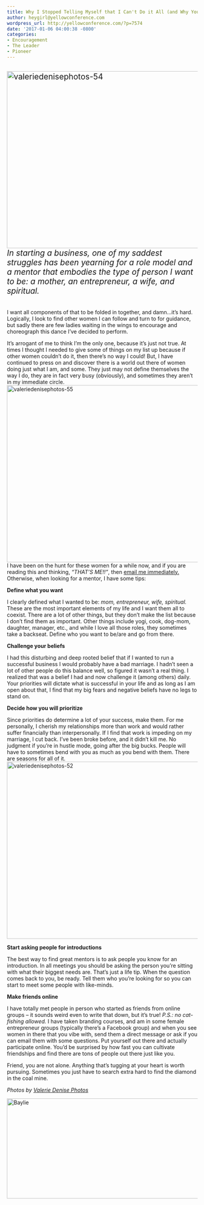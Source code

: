 ```yaml
---
title: Why I Stopped Telling Myself that I Can't Do it All (and Why You Should Too)
author: heygirl@yellowconference.com
wordpress_url: http://yellowconference.com/?p=7574
date: '2017-01-06 04:00:38 -0800'
categories:
- Encouragement
- The Leader
- Pioneer
---
```

<h2><span style="font-weight: 400;"><a href="http://yellowconference.com/wp-content/uploads/2017/01/ValerieDenisePhotos-54.jpg"><img class="aligncenter wp-image-7580" src="http://yellowconference.com/wp-content/uploads/2017/01/ValerieDenisePhotos-54.jpg" alt="valeriedenisephotos-54" width="700" height="467" /></a><em>In starting a business, one of my saddest struggles has been yearning for a role model and a mentor that embodies the type of person I want to be: a mother, an entrepreneur, a wife, and spiritual. </em></span></h2><br />
<span style="font-weight: 400;">I want all components of that to be folded in together, and damn...it&rsquo;s hard. Logically, I look to find other women I can follow and turn to for guidance, but sadly there are few ladies waiting in the wings to encourage and choreograph this dance I&rsquo;ve decided to perform. </span></p>
<p>It&rsquo;s arrogant of me to think I&rsquo;m the only one, because it&rsquo;s just not true. At times I thought I needed to give some of things on my list up because if other women couldn&rsquo;t do it, then there&rsquo;s no way I could! But, I have continued to press on and discover there is a world out there of women doing just what I am, and some. They just may not define themselves the way I do, they are in fact very busy (obviously), and sometimes they aren&rsquo;t in my immediate circle.<a href="http://yellowconference.com/wp-content/uploads/2017/01/ValerieDenisePhotos-55.jpg"><img class="aligncenter wp-image-7581" src="http://yellowconference.com/wp-content/uploads/2017/01/ValerieDenisePhotos-55.jpg" alt="valeriedenisephotos-55" width="700" height="467" /></a>I have been on the hunt for these women for a while now, and if you are reading this and thinking, <em>&ldquo;THAT&rsquo;S ME!!&rdquo;</em>, then <a href="http://www.abelimpact.com/contact/" target="_blank">email me immediately.</a> Otherwise, when looking for a mentor, I have some tips:</p>
<p><strong>Define what you want</strong></p>
<p><span style="font-weight: 400;">I clearly defined what I wanted to be: <em>mom, entrepreneur, wife, spiritual.</em> These are the most important elements of my life and I want them all to coexist. There are a lot of other things, but they don&rsquo;t make the list because I don&rsquo;t find them as important. Other things include yogi, cook, dog-mom, daughter, manager, etc., and while I love all those roles, they sometimes take a backseat. Define who you want to be/are and go from there. </span></p>
<p><strong>Challenge your beliefs</strong></p>
<p><span style="font-weight: 400;">I had this disturbing and deep rooted belief that if I wanted to run a successful business I would probably have a bad marriage. I hadn&rsquo;t seen a lot of other people do this balance well, so figured it wasn&rsquo;t a real thing. I realized that was a belief I had and now challenge it (among others) daily. Your priorities will dictate what is successful in your life and as long as I am open about that, I find that my big fears and negative beliefs have no legs to stand on.<a href="http://yellowconference.com/wp-content/uploads/2017/01/ValerieDenisePhotos-55.jpg"><br />
</a> </span></p>
<p><strong>Decide how you will prioritize</strong></p>
<p><span style="font-weight: 400;">Since priorities do determine a lot of your success, make them. For me personally, I cherish my relationships more than work and would rather suffer financially than interpersonally. If I find that work is impeding on my marriage, I cut back. I&rsquo;ve been broke before, and it didn&rsquo;t kill me. No judgment if you&rsquo;re in hustle mode, going after the big bucks. People will have to sometimes bend with you as much as you bend with them. There are seasons for all of it.<a href="http://yellowconference.com/wp-content/uploads/2017/01/ValerieDenisePhotos-52.jpg"><img class="aligncenter wp-image-7583" src="http://yellowconference.com/wp-content/uploads/2017/01/ValerieDenisePhotos-52.jpg" alt="valeriedenisephotos-52" width="700" height="467" /></a> </span></p>
<p><strong>Start asking people for introductions</strong></p>
<p><span style="font-weight: 400;">The best way to find great mentors is to ask people you know for an introduction. In all meetings you should be asking the person you&rsquo;re sitting with what their biggest needs are. That&rsquo;s just a life tip. When the question comes back to you, be ready. Tell them who you&rsquo;re looking for so you can start to meet some people with like-minds. </span></p>
<p><strong>Make friends online</strong></p>
<p><span style="font-weight: 400;">I have totally met people in person who started as friends from online groups &ndash; it sounds weird even to write that down, but it&rsquo;s true! <em>P.S.: no cat-fishing allowed.</em> I have taken branding courses, and am in some female entrepreneur groups (typically there&rsquo;s a Facebook group) and when you see women in there that you vibe with, send them a direct message or ask if you can email them with some questions. Put yourself out there and actually participate online. You&rsquo;d be surprised by how fast you can cultivate friendships and find there are tons of people out there just like you. </span></p>
<p><span style="font-weight: 400;">Friend, you are not alone. Anything that&rsquo;s tugging at your heart is worth pursuing. Sometimes you just have to search extra hard to find the diamond in the coal mine.</span></p>
<p><em>Photos by <a href="http://www.valeriedenisephotos.com/" target="_blank">Valerie Denise Photos</a></em></p>
<p><a href="http://www.abelimpact.com/" target="_blank"><img class="aligncenter size-full wp-image-5281" src="http://yellowconference.com/wp-content/uploads/2016/04/Baylie.jpg" alt="Baylie" width="700" height="264" /></a></p>
